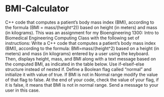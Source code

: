 # BMI-Calculator
C++ code that computes a patient’s body mass index (BMI), according to the formula (BMI = mass/(height^2)) based on height (in meters) and mass (in kilograms).
This was an assignment for my Bioengineering 1300: Intro to Biomedical Engineering Computing Class with the following set of instructions:
Write a C++ code that computes a patient’s body mass index (BMI), according to the formula:
BMI=mass/(height^2) 
based on a height (in meters) and mass (in kilograms) entered by a user using the keyboard. Then, displays height, mass, and BMI along with a text message based on the computed BMI, as indicated in the table below. Use if-elseif-else structure instead of nested if.
Define a Boolean flag called “normal” and initialize it with value of true. If BMI is not in Normal range modify the value of that flag to false. At the end of your code, check the value of your flag, if it is false, it means that BMI is not in normal range. Send a message to your user in this case.

